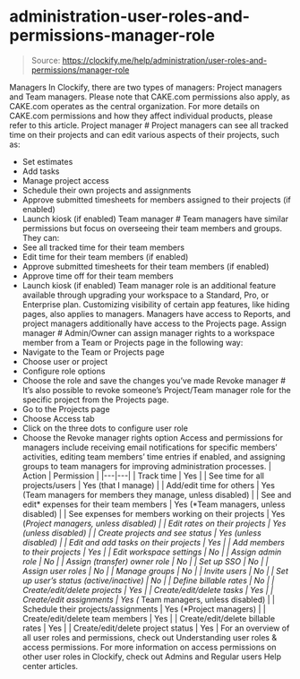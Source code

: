 # administration-user-roles-and-permissions-manager-role

> Source: https://clockify.me/help/administration/user-roles-and-permissions/manager-role

Managers
In Clockify, there are two types of managers: Project managers and Team managers.
Please note that CAKE.com permissions also apply, as CAKE.com operates as the central organization. For more details on CAKE.com permissions and how they affect individual products, please refer to this article.
Project manager #
Project managers can see all tracked time on their projects and can edit various aspects of their projects, such as:
- Set estimates
- Add tasks
- Manage project access
- Schedule their own projects and assignments
- Approve submitted timesheets for members assigned to their projects (if enabled)
- Launch kiosk (if enabled)
Team manager #
Team managers have similar permissions but focus on overseeing their team members and groups. They can:
- See all tracked time for their team members
- Edit time for their team members (if enabled)
- Approve submitted timesheets for their team members (if enabled)
- Approve time off for their team members
- Launch kiosk (if enabled)
Team manager role is an additional feature available through upgrading your workspace to a Standard, Pro, or Enterprise plan.
Customizing visibility of certain app features, like hiding pages, also applies to managers. Managers have access to Reports, and project managers additionally have access to the Projects page.
Assign manager #
Admin/Owner can assign manager rights to a workspace member from a Team or Projects page in the following way:
- Navigate to the Team or Projects page
- Choose user or project
- Configure role options
- Choose the role and save the changes you’ve made
Revoke manager #
It’s also possible to revoke someone’s Project/Team manager role for the specific project from the Projects page.
- Go to the Projects page
- Choose Access tab
- Click on the three dots to configure user role
- Choose the Revoke manager rights option
Access and permissions for managers include receiving email notifications for specific members’ activities, editing team members’ time entries if enabled, and assigning groups to team managers for improving administration processes.
| Action | Permission |
|---|---|
| Track time | Yes |
| See time for all projects/users | Yes (that I manage) |
| Add/edit time for others | Yes (Team managers for members they manage, unless disabled) |
| See and edit* expenses for their team members | Yes (*Team managers, unless disabled) |
| See expenses for members working on their projects | Yes (*Project managers, unless disabled) |
| Edit rates on their projects | Yes (unless disabled) |
| Create projects and see status | Yes (unless disabled) |
| Edit and add tasks on their projects | Yes |
| Add members to their projects | Yes |
| Edit workspace settings | No |
| Assign admin role | No |
| Assign (transfer) owner role | No |
| Set up SSO | No |
| Assign user roles | No |
| Manage groups | No |
| Invite users | No |
| Set up user’s status (active/inactive) | No |
| Define billable rates | No |
| Create/edit/delete projects | Yes |
| Create/edit/delete tasks | Yes |
| Create/edit assignments | Yes (* Team managers, unless disabled) |
| Schedule their projects/assignments | Yes (*Project managers) |
| Create/edit/delete team members | Yes |
| Create/edit/delete billable rates | Yes |
| Create/edit/delete project status | Yes |
For an overview of all user roles and permissions, check out Understanding user roles & access permissions.
For more information on access permissions on other user roles in Clockify, check out Admins and Regular users Help center articles.